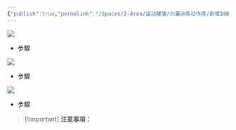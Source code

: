 ```yaml
---
{"publish":true,"permalink":"/Spaces/2-Area/运动健康/力量训练动作库/新增訓練內容（套餐）.md","created":"2025-07-29T23:04:11.797+08:00","modified":"2025-08-15T22:00:04.161+08:00","cssclasses":""}
---
```


[![](https://www.notion.so)](https://www.notion.so)

- 步驟
    

[![](https://www.notion.so)](https://www.notion.so)

- 步驟
    

[![](https://www.notion.so)](https://www.notion.so)

- 步驟
    

> [!important] **注意事項：**
> 
>   
>